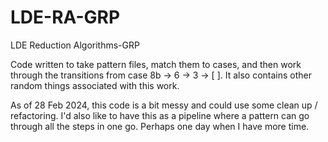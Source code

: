 # LDE-RA-GRP
LDE Reduction Algorithms-GRP

Code written to take pattern files, match them to cases, and then work through the transitions from case 8b -> 6 -> 3 -> [ ].  It also contains other random things associated with this work.

As of 28 Feb 2024, this code is a bit messy and could use some clean up / refactoring.  I'd also like to have this as a pipeline where a pattern can go through all the steps in one go.  Perhaps one day when I have more time.